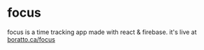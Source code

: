 # focus

focus is a time tracking app made with react & firebase. it's live at [boratto.ca/focus](https://boratto.ca/focus)
